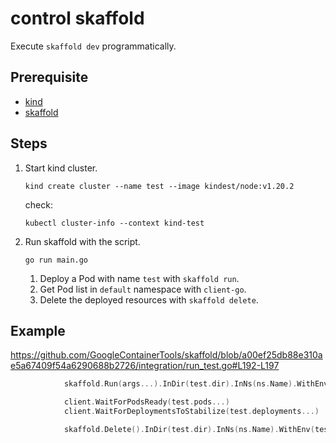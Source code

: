 # control skaffold

Execute `skaffold dev` programmatically.

## Prerequisite

- [kind](https://kind.sigs.k8s.io/)
- [skaffold](https://skaffold.dev/)

## Steps

1. Start kind cluster.

    ```
    kind create cluster --name test --image kindest/node:v1.20.2
    ```

    check:

    ```
    kubectl cluster-info --context kind-test
    ```

1. Run skaffold with the script.

    ```
    go run main.go
    ```

    1. Deploy a Pod with name `test` with `skaffold run`.
    1. Get Pod list in `default` namespace with `client-go`.
    1. Delete the deployed resources with `skaffold delete`.


## Example

https://github.com/GoogleContainerTools/skaffold/blob/a00ef25db88e310ae5a67409f54a6290688b2726/integration/run_test.go#L192-L197

```go
			skaffold.Run(args...).InDir(test.dir).InNs(ns.Name).WithEnv(test.env).RunOrFail(t)

			client.WaitForPodsReady(test.pods...)
			client.WaitForDeploymentsToStabilize(test.deployments...)

			skaffold.Delete().InDir(test.dir).InNs(ns.Name).WithEnv(test.env).RunOrFail(t)
```
